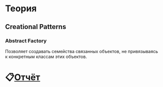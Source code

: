# Теория
## Creational Patterns
### Abstract Factory
Позволяет создавать семейства связанных объектов, не привязываясь к конкретным классам этих объектов.
# 📋[Отчёт](https://docs.google.com/document/d/1GoaEbdDFT1cXwyVkI9KZqZKrW987KBBmu6S2jjP1IYk/edit?usp=sharing)
